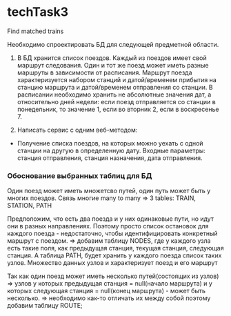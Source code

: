 # techTask3
Find matched trains

Необходимо спроектировать БД для следующей предметной области.

1. В БД хранится список поездов. Каждый из поездов имеет свой маршрут следования. Один и тот же поезд может иметь разные маршруты в зависимости от расписания. Маршрут поезда характеризуется набором станций и датой/временем прибытия на станцию маршрута и датой/временем отправления со станции. В расписании необходимо хранить не абсолютные значения дат, а относительно дней недели: если поезд отправляется со станции в понедельник, то значение 1, если во вторник 2, если в воскресенье 7.

2. Написать сервис с одним веб-методом:

- Получение списка поездов, на которых можно уехать с одной станции на другую в определенную дату. Входные параметры: станция отправления, станция назначения, дата отправления.


### Обоснование выбранных таблиц для БД
Один поезд может иметь множетсво путей, один путь может быть у многих поездов. Связь многие many to many => 3 tables: TRAIN, STATION, PATH

Предположим, что есть два поезда и у них одинаковые пути, но идут они в разных направлениях. Поэтому просто список остановок для каждого поезда - недостаточно, чтобы идентифицировать конкретный маршрут с поездом.
=> добавим таблицу NODES, где у каждого узла есть такие поля, как предыдущая станция, текущая станция, следующая станция. А таблица PATH, будет хранить у каждого поезда список таких узлов. Множество данных узлов и характеризует поезд и его маршрут

Так как один поезд может иметь несколько путей(состоящих из узлов) => узлов у которых предыдущая станция = null(начало маршрута) и у которых следующая станция = null(конец маршрута) - может быть несколько. => необходимо как-то отличать их между собой поэтому добавим таблицу ROUTE;
